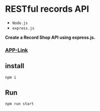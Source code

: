 # RESTful records API

- `Node.js`
- `express.js`

**Create a Record Shop API using express.js.**
### [APP-Link](https://salimov333.github.io/restful-record-shop-api/)



## install
```bash
npm i
```
## Run
```bash
npm run start
```
